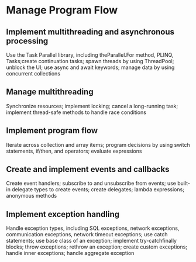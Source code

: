 # Manage Program Flow #

## Implement multithreading and asynchronous processing ##

Use the Task Parallel library, including theParallel.For method, PLINQ, Tasks;create continuation tasks; spawn threads by using ThreadPool; unblock the UI; use async and await keywords; manage data by using concurrent collections

## Manage multithreading ##

Synchronize resources; implement locking; cancel a long-running task; implement thread-safe methods to handle race conditions

## Implement program flow ##

Iterate across collection and array items; program decisions by using switch statements, if/then, and operators; evaluate expressions

## Create and implement events and callbacks ##

Create event handlers; subscribe to and unsubscribe from events; use built-in delegate types to create events; create delegates; lambda expressions; anonymous methods

## Implement exception handling ##

Handle exception types, including SQL exceptions, network exceptions, communication exceptions, network timeout exceptions; use catch statements; use base class of an exception; implement try-catchfinally blocks; throw exceptions; rethrow an exception; create custom exceptions; handle inner exceptions; handle aggregate exception
